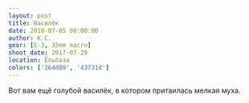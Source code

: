 ```yaml
---
layout: post
title: Василёк
date: 2018-07-05 00:00:00
author: К.С.
gear: [E-3, 35mm macro]
shoot_date: 2017-07-29
location: Ёльбаза
colors: ['264d09', '43731d']
---
```

Вот вам ещё голубой василёк, в котором притаилась мелкая муха.
